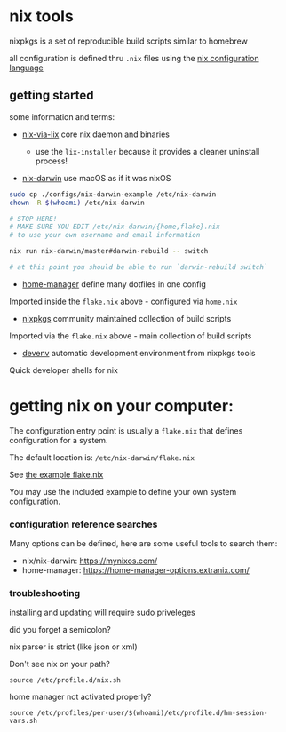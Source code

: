 # nix tools

nixpkgs is a set of reproducible build scripts similar to homebrew

all configuration is defined thru `.nix` files using the [nix configuration language](https://nix.dev/tutorials/nix-language)

## getting started

some information and terms:

- [nix-via-lix](https://lix.systems/install/) core nix daemon and binaries
  - use the `lix-installer` because it provides a cleaner uninstall process!

- [nix-darwin](https://github.com/LnL7/nix-darwin) use macOS as if it was nixOS

```sh
sudo cp ./configs/nix-darwin-example /etc/nix-darwin
chown -R $(whoami) /etc/nix-darwin

# STOP HERE!
# MAKE SURE YOU EDIT /etc/nix-darwin/{home,flake}.nix
# to use your own username and email information

nix run nix-darwin/master#darwin-rebuild -- switch

# at this point you should be able to run `darwin-rebuild switch`
```

- [home-manager](https://nix-community.github.io/home-manager/index.xhtml#ch-introduction) define many dotfiles in one config

Imported inside the `flake.nix` above - configured via `home.nix`

- [nixpkgs](https://github.com/NixOS/nixpkgs) community maintained collection of build scripts

Imported via the `flake.nix` above - main collection of build scripts

- [devenv](http://devenv.sh/) automatic development environment from nixpkgs tools

Quick developer shells for nix

# getting nix on your computer:

The configuration entry point is usually a `flake.nix` that defines configuration for a system.

The default location is: `/etc/nix-darwin/flake.nix`

See [the example flake.nix](./configs/nix-darwin-example/flake.nix)

You may use the included example to define your own system configuration.

### configuration reference searches

Many options can be defined, here are some useful tools to search them:

- nix/nix-darwin: https://mynixos.com/
- home-manager: https://home-manager-options.extranix.com/

### troubleshooting 

installing and updating will require sudo priveleges

did you forget a semicolon?

  nix parser is strict (like json or xml)

Don't see nix on your path?

  ```
  source /etc/profile.d/nix.sh
  ```

home manager not activated properly?

  ```
  source /etc/profiles/per-user/$(whoami)/etc/profile.d/hm-session-vars.sh
  ```


